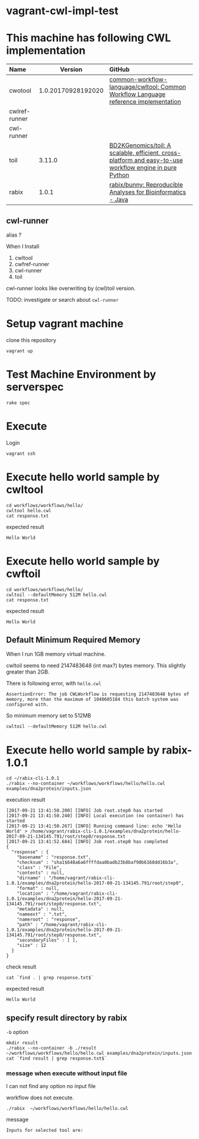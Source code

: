 # vagrant-cwl-impl-test

# This machine has following CWL implementation

| Name          | Version            | GitHub                                                                                                                                                                                                                                                    |
|:------------- | ------------------ |:--------------------------------------------------------------------------------------------------------------------------------------------------------------------------------------------------------------------------------------------------------- |
| cwotool       | 1.0.20170928192020 | [common-workflow-language/cwltool: Common Workflow Language reference implementation](https://github.com/common-workflow-language/cwltool)                                                                                                                |
| cwlref-runner |                |                                                                                                                                                                                                                                                           |
| cwl-runner    |                 |                                                                                                                                                                                                                                                           |
| toil          | 3.11.0             | [BD2KGenomics/toil: A scalable, efficient, cross-platform and easy-to-use workflow engine in pure Python](https://github.com/BD2KGenomics/toil "BD2KGenomics/toil: A scalable, efficient, cross-platform and easy-to-use workflow engine in pure Python") |
| rabix         | 1.0.1              | [rabix/bunny: Reproducible Analyses for Bioinformatics - Java](https://github.com/rabix/bunny)                                                                                                                                                            |

## cwl-runner

alias ?

When I Install
1. cwltool
2. cwfref-runner
3. cwl-runner
4. toil

cwl-runner looks like overwriting by (cwl)toil version.

TODO: investigate or search about `cwl-runner`

# Setup vagrant machine

clone this repository

```
vagrant up
```

# Test Machine Environment by serverspec

```
rake spec
```

# Execute

Login

```
vagrant ssh
```

# Execute hello world sample by cwltool

```
cd workflows/workflows/hello/
cwltool hello.cwl
cat response.txt
```

expected result

```
Hello World
```

# Execute hello world sample by cwftoil

```
cd workflows/workflows/hello/
cwltoil --defaultMemory 512M hello.cwl
cat response.txt
```

expected result

```
Hello World
```

## Default Minimum Required Memory

When I run 1GB memory virtual machine.

cwltoil seems to need 2147483648 (int max?) bytes memory.
This slightly greater than 2GB.

There is following error, with `hello.cwl`

```
AssertionError: The job CWLWorkflow is requesting 2147483648 bytes of memory, more than the maximum of 1040605184 this batch system was configured with.
```

So minimum memory set to 512MB

```
cwltoil --defaultMemory 512M hello.cwl
```


# Execute hello world sample by rabix-1.0.1

```
cd ~/rabix-cli-1.0.1
./rabix --no-container ~/workflows/workflows/hello/hello.cwl examples/dna2protein/inputs.json
```

execution result

```
[2017-09-21 13:41:50.200] [INFO] Job root.step0 has started
[2017-09-21 13:41:50.240] [INFO] Local execution (no container) has started
[2017-09-21 13:41:50.267] [INFO] Running command line: echo 'Hello World' > /home/vagrant/rabix-cli-1.0.1/examples/dna2protein/hello-2017-09-21-134145.791/root/step0/response.txt
[2017-09-21 13:41:52.684] [INFO] Job root.step0 has completed
{
  "response" : {
    "basename" : "response.txt",
    "checksum" : "sha1$648a6a6ffffdaa0badb23b8baf90b6168dd16b3a",
    "class" : "File",
    "contents" : null,
    "dirname" : "/home/vagrant/rabix-cli-1.0.1/examples/dna2protein/hello-2017-09-21-134145.791/root/step0",
    "format" : null,
    "location" : "/home/vagrant/rabix-cli-1.0.1/examples/dna2protein/hello-2017-09-21-134145.791/root/step0/response.txt",
    "metadata" : null,
    "nameext" : ".txt",
    "nameroot" : "response",
    "path" : "/home/vagrant/rabix-cli-1.0.1/examples/dna2protein/hello-2017-09-21-134145.791/root/step0/response.txt",
    "secondaryFiles" : [ ],
    "size" : 12
  }
}
```

check result

```
cat `find . | grep response.txt$`
```

expected result

```
Hello World
```

## specify result directory by rabix

`-b` option

```
mkdir result
./rabix --no-container -b ./result ~/workflows/workflows/hello/hello.cwl examples/dna2protein/inputs.json
cat `find result | grep response.txt$`
```


### message when execute without input file

I can not find any option no input file

workflow does not execute.

```
./rabix  ~/workflows/workflows/hello/hello.cwl
```

message

```
Inputs for selected tool are:
```
